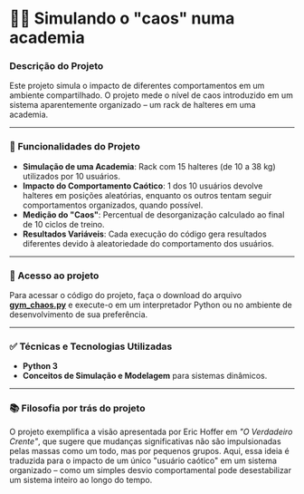 # 🏋️‍♂️ Simulando o "caos" numa academia

### Descrição do Projeto

Este projeto simula o impacto de diferentes comportamentos em um ambiente compartilhado. O projeto mede o nível de caos introduzido em um sistema aparentemente organizado – um rack de halteres em uma academia.

---

### 🔨 Funcionalidades do Projeto

- **Simulação de uma Academia**: Rack com 15 halteres (de 10 a 38 kg) utilizados por 10 usuários.
- **Impacto do Comportamento Caótico**: 1 dos 10 usuários devolve halteres em posições aleatórias, enquanto os outros tentam seguir comportamentos organizados, quando possível.
- **Medição do "Caos"**: Percentual de desorganização calculado ao final de 10 ciclos de treino.
- **Resultados Variáveis**: Cada execução do código gera resultados diferentes devido à aleatoriedade do comportamento dos usuários.

---

### 📁 Acesso ao projeto

Para acessar o código do projeto, faça o download do arquivo [**gym_chaos.py**](https://github.com/arthmp/gym_chaos/blob/main/gym_chaos.py) e execute-o em um interpretador Python ou no ambiente de desenvolvimento de sua preferência.

---

### ✅ Técnicas e Tecnologias Utilizadas

- **Python 3**
- **Conceitos de Simulação e Modelagem** para sistemas dinâmicos.

---

### 📚 Filosofia por trás do projeto

O projeto exemplifica a visão apresentada por Eric Hoffer em *"O Verdadeiro Crente"*, que sugere que mudanças significativas não são impulsionadas pelas massas como um todo, mas por pequenos grupos. Aqui, essa ideia é traduzida para o impacto de um único "usuário caótico" em um sistema organizado – como um simples desvio comportamental pode desestabilizar um sistema inteiro ao longo do tempo.
